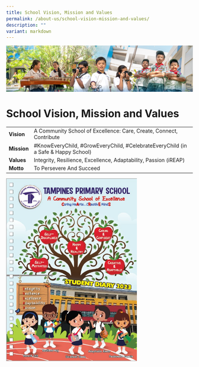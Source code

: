 ```yaml
---
title: School Vision, Mission and Values
permalink: /about-us/school-vision-mission-and-values/
description: ""
variant: markdown
---
```

![](/images/AboutUs.jpg)

School Vision, Mission and Values
=================================

|    |    |
|----------|------------------------------------------------------------------------|
|  **Vision**  |  A Community School of Excellence: Care, Create, Connect, Contribute |
|  **Mission** |  #KnowEveryChild, #GrowEveryChild, #CelebrateEveryChild (in a Safe &amp; Happy School)                       |
|  **Values**  |  Integrity, Resilience, Excellence, Adaptability, Passion (iREAP)      |
|  **Motto**   |  To Persevere And Succeed                                              |

<img src="/images/school_handbook_2023.jpg" style="width:70%">